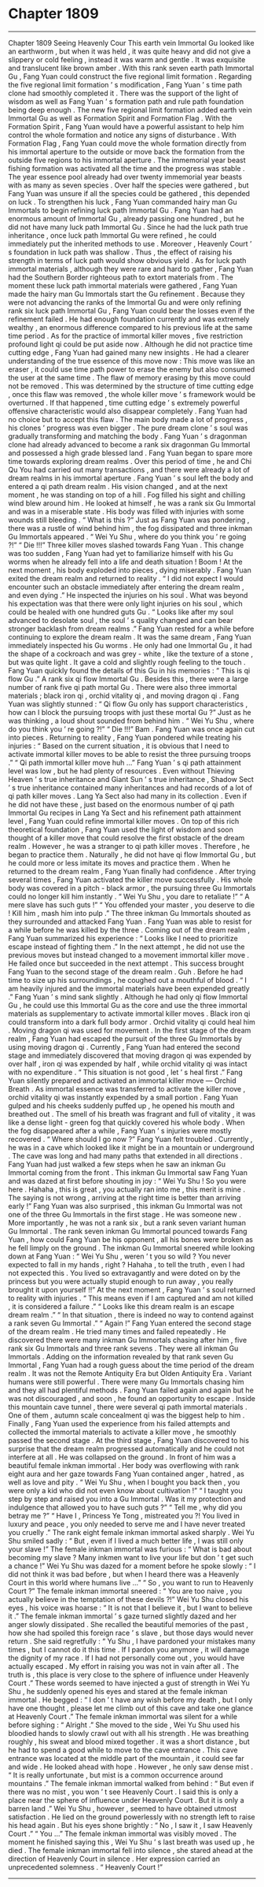 
# Chapter 1809


---

Chapter 1809 Seeing Heavenly Cour
This earth vein Immortal Gu looked like an earthworm , but when it was held , it was quite heavy and did not give a slippery or cold feeling , instead it was warm and gentle .
It was exquisite and translucent like brown amber .
With this rank seven earth path Immortal Gu , Fang Yuan could construct the five regional limit formation .
Regarding the five regional limit formation ’ s modification , Fang Yuan ’ s time path clone had smoothly completed it . There was the support of the light of wisdom as well as Fang Yuan ’ s formation path and rule path foundation being deep enough .
The new five regional limit formation added earth vein Immortal Gu as well as Formation Spirit and Formation Flag .
With the Formation Spirit , Fang Yuan would have a powerful assistant to help him control the whole formation and notice any signs of disturbance .
With Formation Flag , Fang Yuan could move the whole formation directly from his immortal aperture to the outside or move back the formation from the outside five regions to his immortal aperture .
The immemorial year beast fishing formation was activated all the time and the progress was stable .
The year essence pool already had over twenty immemorial year beasts with as many as seven species .
Over half the species were gathered , but Fang Yuan was unsure if all the species could be gathered , this depended on luck .
To strengthen his luck , Fang Yuan commanded hairy man Gu Immortals to begin refining luck path Immortal Gu .
Fang Yuan had an enormous amount of Immortal Gu , already passing one hundred , but he did not have many luck path Immortal Gu .
Since he had the luck path true inheritance , once luck path Immortal Gu were refined , he could immediately put the inherited methods to use .
Moreover , Heavenly Court ’ s foundation in luck path was shallow .
Thus , the effect of raising his strength in terms of luck path would show obvious yield .
As for luck path immortal materials , although they were rare and hard to gather , Fang Yuan had the Southern Border righteous path to extort materials from .
The moment these luck path immortal materials were gathered , Fang Yuan made the hairy man Gu Immortals start the Gu refinement .
Because they were not advancing the ranks of the Immortal Gu and were only refining rank six luck path Immortal Gu , Fang Yuan could bear the losses even if the refinement failed .
He had enough foundation currently and was extremely wealthy , an enormous difference compared to his previous life at the same time period .
As for the practice of immortal killer moves , five restriction profound light qi could be put aside now . Although he did not practice time cutting edge , Fang Yuan had gained many new insights .
He had a clearer understanding of the true essence of this move now : This move was like an eraser , it could use time path power to erase the enemy but also consumed the user at the same time .
The flaw of memory erasing by this move could not be removed . This was determined by the structure of time cutting edge , once this flaw was removed , the whole killer move ’ s framework would be overturned .
If that happened , time cutting edge ’ s extremely powerful offensive characteristic would also disappear completely .
Fang Yuan had no choice but to accept this flaw .
The main body made a lot of progress , his clones ’ progress was even bigger .
The pure dream clone ’ s soul was gradually transforming and matching the body .
Fang Yuan ’ s dragonman clone had already advanced to become a rank six dragonman Gu Immortal and possessed a high grade blessed land .
Fang Yuan began to spare more time towards exploring dream realms .
Over this period of time , he and Chi Qu You had carried out many transactions , and there were already a lot of dream realms in his immortal aperture .
Fang Yuan ’ s soul left the body and entered a qi path dream realm .
His vision changed , and at the next moment , he was standing on top of a hill . Fog filled his sight and chilling wind blew around him .
He looked at himself , he was a rank six Gu Immortal and was in a miserable state . His body was filled with injuries with some wounds still bleeding .
“ What is this ?” Just as Fang Yuan was pondering , there was a rustle of wind behind him , the fog dissipated and three inkman Gu Immortals appeared .
“ Wei Yu Shu , where do you think you ’ re going ?!”
“ Die !!!”
Three killer moves slashed towards Fang Yuan .
This change was too sudden , Fang Yuan had yet to familiarize himself with his Gu worms when he already fell into a life and death situation !
Boom !
At the next moment , his body exploded into pieces , dying miserably .
Fang Yuan exited the dream realm and returned to reality .
“ I did not expect I would encounter such an obstacle immediately after entering the dream realm , and even dying .”
He inspected the injuries on his soul .
What was beyond his expectation was that there were only light injuries on his soul , which could be healed with one hundred guts Gu .
“ Looks like after my soul advanced to desolate soul , the soul ’ s quality changed and can bear stronger backlash from dream realms .”
Fang Yuan rested for a while before continuing to explore the dream realm .
It was the same dream , Fang Yuan immediately inspected his Gu worms .
He only had one Immortal Gu , it had the shape of a cockroach and was grey - white , like the texture of a stone , but was quite light . It gave a cold and slightly rough feeling to the touch .
Fang Yuan quickly found the details of this Gu in his memories : “ This is qi flow Gu .”
A rank six qi flow Immortal Gu .
Besides this , there were a large number of rank five qi path mortal Gu .
There were also three immortal materials ; black iron qi , orchid vitality qi , and moving dragon qi .
Fang Yuan was slightly stunned : “ Qi flow Gu only has support characteristics , how can I block the pursuing troops with just these mortal Gu ?”
Just as he was thinking , a loud shout sounded from behind him .
“ Wei Yu Shu , where do you think you ’ re going ?!”
“ Die !!!”
Bam .
Fang Yuan was once again cut into pieces .
Returning to reality , Fang Yuan pondered while treating his injuries : “ Based on the current situation , it is obvious that I need to activate immortal killer moves to be able to resist the three pursuing troops .”
“ Qi path immortal killer move huh …”
Fang Yuan ’ s qi path attainment level was low , but he had plenty of resources .
Even without Thieving Heaven ’ s true inheritance and Giant Sun ’ s true inheritance , Shadow Sect ’ s true inheritance contained many inheritances and had records of a lot of qi path killer moves . Lang Ya Sect also had many in its collection .
Even if he did not have these , just based on the enormous number of qi path Immortal Gu recipes in Lang Ya Sect and his refinement path attainment level , Fang Yuan could refine immortal killer moves .
On top of this rich theoretical foundation , Fang Yuan used the light of wisdom and soon thought of a killer move that could resolve the first obstacle of the dream realm .
However , he was a stranger to qi path killer moves .
Therefore , he began to practice them .
Naturally , he did not have qi flow Immortal Gu , but he could more or less imitate its moves and practice them .
When he returned to the dream realm , Fang Yuan finally had confidence .
After trying several times , Fang Yuan activated the killer move successfully .
His whole body was covered in a pitch - black armor , the pursuing three Gu Immortals could no longer kill him instantly .
“ Wei Yu Shu , you dare to retaliate !”
“ A mere slave has such guts !”
“ You offended your master , you deserve to die ! Kill him , mash him into pulp .”
The three inkman Gu Immortals shouted as they surrounded and attacked Fang Yuan .
Fang Yuan was able to resist for a while before he was killed by the three .
Coming out of the dream realm , Fang Yuan summarized his experience : “ Looks like I need to prioritize escape instead of fighting them .”
In the next attempt , he did not use the previous moves but instead changed to a movement immortal killer move .
He failed once but succeeded in the next attempt .
This success brought Fang Yuan to the second stage of the dream realm .
Guh .
Before he had time to size up his surroundings , he coughed out a mouthful of blood .
“ I am heavily injured and the immortal materials have been expended greatly .” Fang Yuan ’ s mind sank slightly .
Although he had only qi flow Immortal Gu , he could use this Immortal Gu as the core and use the three immortal materials as supplementary to activate immortal killer moves .
Black iron qi could transform into a dark full body armor .
Orchid vitality qi could heal him .
Moving dragon qi was used for movement .
In the first stage of the dream realm , Fang Yuan had escaped the pursuit of the three Gu Immortals by using moving dragon qi .
Currently , Fang Yuan had entered the second stage and immediately discovered that moving dragon qi was expended by over half , iron qi was expended by half , while orchid vitality qi was intact with no expenditure .
“ This situation is not good , let ’ s heal first .” Fang Yuan silently prepared and activated an immortal killer move — Orchid Breath .
As immortal essence was transferred to activate the killer move , orchid vitality qi was instantly expended by a small portion .
Fang Yuan gulped and his cheeks suddenly puffed up , he opened his mouth and breathed out .
The smell of his breath was fragrant and full of vitality , it was like a dense light - green fog that quickly covered his whole body .
When the fog disappeared after a while , Fang Yuan ’ s injuries were mostly recovered .
“ Where should I go now ?” Fang Yuan felt troubled .
Currently , he was in a cave which looked like it might be in a mountain or underground . The cave was long and had many paths that extended in all directions .
Fang Yuan had just walked a few steps when he saw an inkman Gu Immortal coming from the front .
This inkman Gu Immortal saw Fang Yuan and was dazed at first before shouting in joy : “ Wei Yu Shu ! So you were here . Hahaha , this is great , you actually ran into me , this merit is mine . The saying is not wrong , arriving at the right time is better than arriving early !”
Fang Yuan was also surprised , this inkman Gu Immortal was not one of the three Gu Immortals in the first stage . He was someone new . More importantly , he was not a rank six , but a rank seven variant human Gu Immortal .
The rank seven inkman Gu Immortal pounced towards Fang Yuan , how could Fang Yuan be his opponent , all his bones were broken as he fell limply on the ground .
The inkman Gu Immortal sneered while looking down at Fang Yuan : “ Wei Yu Shu , weren ’ t you so wild ? You never expected to fall in my hands , right ? Hahaha , to tell the truth , even I had not expected this . You lived so extravagantly and were doted on by the princess but you were actually stupid enough to run away , you really brought it upon yourself !!”
At the next moment , Fang Yuan ’ s soul returned to reality with injuries .
“ This means even if I am captured and am not killed , it is considered a failure .”
“ Looks like this dream realm is an escape dream realm .”
“ In that situation , there is indeed no way to contend against a rank seven Gu Immortal .”
“ Again !”
Fang Yuan entered the second stage of the dream realm .
He tried many times and failed repeatedly . He discovered there were many inkman Gu Immortals chasing after him , five rank six Gu Immortals and three rank sevens .
They were all inkman Gu Immortals .
Adding on the information revealed by that rank seven Gu Immortal , Fang Yuan had a rough guess about the time period of the dream realm .
It was not the Remote Antiquity Era but Olden Antiquity Era .
Variant humans were still powerful .
There were many Gu Immortals chasing him and they all had plentiful methods . Fang Yuan failed again and again but he was not discouraged , and soon , he found an opportunity to escape .
Inside this mountain cave tunnel , there were several qi path immortal materials . One of them , autumn scale concealment qi was the biggest help to him .
Finally , Fang Yuan used the experience from his failed attempts and collected the immortal materials to activate a killer move , he smoothly passed the second stage .
At the third stage , Fang Yuan discovered to his surprise that the dream realm progressed automatically and he could not interfere at all .
He was collapsed on the ground .
In front of him was a beautiful female inkman immortal .
Her body was overflowing with rank eight aura and her gaze towards Fang Yuan contained anger , hatred , as well as love and pity .
“ Wei Yu Shu , when I bought you back then , you were only a kid who did not even know about cultivation !”
“ I taught you step by step and raised you into a Gu Immortal . Was it my protection and indulgence that allowed you to have such guts ?”
“ Tell me , why did you betray me ?”
“ Have I , Princess Ye Tong , mistreated you ?! You lived in luxury and peace , you only needed to serve me and I have never treated you cruelly .”
The rank eight female inkman immortal asked sharply .
Wei Yu Shu smiled sadly : “ But , even if I lived a much better life , I was still only your slave !”
The female inkman immortal was furious : “ What is bad about becoming my slave ? Many inkmen want to live your life but don ’ t get such a chance !”
Wei Yu Shu was dazed for a moment before he spoke slowly : “ I did not think it was bad before , but when I heard there was a Heavenly Court in this world where humans live …”
“ So , you want to run to Heavenly Court ?” The female inkman immortal sneered : “ You are too naive , you actually believe in the temptation of these devils ?!”
Wei Yu Shu closed his eyes , his voice was hoarse : “ It is not that I believe it , but I want to believe it .”
The female inkman immortal ’ s gaze turned slightly dazed and her anger slowly dissipated .
She recalled the beautiful memories of the past , how she had spoiled this foreign race ’ s slave , but those days would never return .
She said regretfully : “ Yu Shu , I have pardoned your mistakes many times , but I cannot do it this time . If I pardon you anymore , it will damage the dignity of my race . If I had not personally come out , you would have actually escaped . My effort in raising you was not in vain after all . The truth is , this place is very close to the sphere of influence under Heavenly Court .”
These words seemed to have injected a gust of strength in Wei Yu Shu , he suddenly opened his eyes and stared at the female inkman immortal .
He begged : “ I don ’ t have any wish before my death , but I only have one thought , please let me climb out of this cave and take one glance at Heavenly Court .”
The female inkman immortal was silent for a while before sighing : “ Alright .”
She moved to the side , Wei Yu Shu used his bloodied hands to slowly crawl out with all his strength .
He was breathing roughly , his sweat and blood mixed together . it was a short distance , but he had to spend a good while to move to the cave entrance .
This cave entrance was located at the middle part of the mountain , it could see far and wide .
He looked ahead with hope .
However , he only saw dense mist .
“ It is really unfortunate , but mist is a common occurrence around mountains .” The female inkman immortal walked from behind : “ But even if there was no mist , you won ’ t see Heavenly Court . I said this is only a place near the sphere of influence under Heavenly Court . But it is only a barren land .”
Wei Yu Shu , however , seemed to have obtained utmost satisfaction .
He lied on the ground powerlessly with no strength left to raise his head again .
But his eyes shone brightly : “ No , I saw it , I saw Heavenly Court .”
“ You …” The female inkman immortal was visibly moved .
The moment he finished saying this , Wei Yu Shu ’ s last breath was used up , he died .
The female inkman immortal fell into silence , she stared ahead at the direction of Heavenly Court in silence .
Her expression carried an unprecedented solemness .
“ Heavenly Court !”

---

